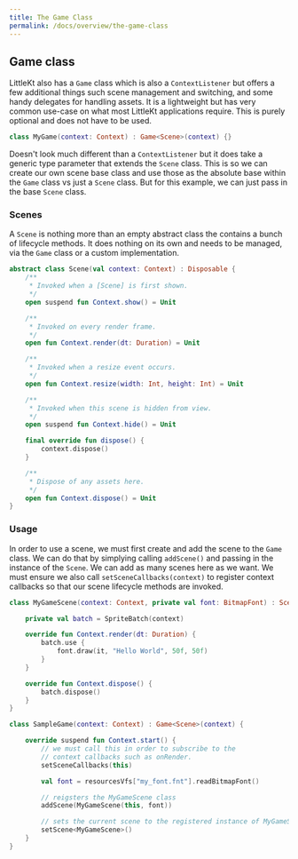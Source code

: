 ```yaml
---
title: The Game Class
permalink: /docs/overview/the-game-class
---
```


## Game class

LittleKt also has a `Game` class which is also a `ContextListener` but offers a few additional things such scene management and switching, and some handy delegates for handling assets. It is a lightweight but has very common use-case on what most LittleKt applications require. This is purely optional and does not have to be used.

```kotlin
class MyGame(context: Context) : Game<Scene>(context) {}
```

Doesn't look much different than a `ContextListener` but it does take a generic type parameter that extends the `Scene` class. This is so we can create our own scene base class and use those as the absolute base within the `Game` class vs just a `Scene` class. But for this example, we can just pass in the base `Scene` class.

### Scenes

A `Scene` is nothing more than an empty abstract class the contains a bunch of lifecycle methods. It does nothing on its own and needs to be managed, via the `Game` class or a custom implementation.

```kotlin
abstract class Scene(val context: Context) : Disposable {
    /**
     * Invoked when a [Scene] is first shown.
     */
    open suspend fun Context.show() = Unit

    /**
     * Invoked on every render frame.
     */
    open fun Context.render(dt: Duration) = Unit

    /**
     * Invoked when a resize event occurs.
     */
    open fun Context.resize(width: Int, height: Int) = Unit

    /**
     * Invoked when this scene is hidden from view.
     */
    open suspend fun Context.hide() = Unit

    final override fun dispose() {
        context.dispose()
    }

    /**
     * Dispose of any assets here.
     */
    open fun Context.dispose() = Unit
}
```

### Usage

In order to use a scene, we must first create and add the scene to the `Game` class. We can do that by simplying calling `addScene()` and passing in the instance of the `Scene`. We can add as many scenes here as we want. We must ensure we also call `setSceneCallbacks(context)` to register context callbacks so that our scene lifecycle methods are invoked.

```kotlin
class MyGameScene(context: Context, private val font: BitmapFont) : Scene(context) {

    private val batch = SpriteBatch(context)

    override fun Context.render(dt: Duration) {
        batch.use {
            font.draw(it, "Hello World", 50f, 50f)
        }
    }

    override fun Context.dispose() {
        batch.dispose()
    }
}

class SampleGame(context: Context) : Game<Scene>(context) {

    override suspend fun Context.start() {
        // we must call this in order to subscribe to the
        // context callbacks such as onRender.
        setSceneCallbacks(this)

        val font = resourcesVfs["my_font.fnt"].readBitmapFont()

        // reigsters the MyGameScene class
        addScene(MyGameScene(this, font))

        // sets the current scene to the registered instance of MyGameScene
        setScene<MyGameScene>()
    }
}
```

